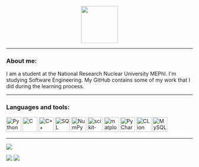 <div id="header" align="center">
  <img src="https://media.giphy.com/media/v1.Y2lkPWVjZjA1ZTQ3dnhoczZudmNreWJua3h0N3M0YWdoZ2hlYmJnN3luZmR5ZmNvNDBtbCZlcD12MV9zdGlja2Vyc19zZWFyY2gmY3Q9cw/quALgNVngLyPR46keH/giphy.gif" width="100"/>
</div>

---

### About me:

I am a student at the National Research Nuclear University MEPhI.
I'm studying Software Engineering.
My GitHub contains some of my work that I did during the learning process.

---

### Languages and tools:
<img src="https://cdn.jsdelivr.net/gh/devicons/devicon@latest/icons/python/python-original.svg" title="Python" width="40"/> <img src="https://cdn.jsdelivr.net/gh/devicons/devicon@latest/icons/c/c-original.svg" title="C" width="40"/> <img src="https://cdn.jsdelivr.net/gh/devicons/devicon@latest/icons/cplusplus/cplusplus-original.svg" title="C++" width="40"/> <img src="https://cdn.jsdelivr.net/gh/devicons/devicon@latest/icons/azuresqldatabase/azuresqldatabase-original.svg" title="SQL" width="40"/> <img src="https://cdn.jsdelivr.net/gh/devicons/devicon@latest/icons/numpy/numpy-original.svg" title="NumPy" width="40"/> <img src="https://cdn.jsdelivr.net/gh/devicons/devicon@latest/icons/scikitlearn/scikitlearn-original.svg" title="scikit-learn" width="40"/> <img src="https://cdn.jsdelivr.net/gh/devicons/devicon@latest/icons/matplotlib/matplotlib-original.svg" title="matplotlib" width="40"/> <img src="https://cdn.jsdelivr.net/gh/devicons/devicon@latest/icons/pycharm/pycharm-original.svg" title="PyCharm" width="40"/> <img src="https://cdn.jsdelivr.net/gh/devicons/devicon@latest/icons/clion/clion-original.svg" title="CLion" width="40"/> <img src="https://cdn.jsdelivr.net/gh/devicons/devicon@latest/icons/mysql/mysql-original.svg" title="MySQL" width="40"/> 

---

![](http://github-profile-summary-cards.vercel.app/api/cards/profile-details?username=AnnaRepk&theme=noctis_minimus)

![](http://github-profile-summary-cards.vercel.app/api/cards/stats?username=AnnaRepk&theme=noctis_minimus) ![](http://github-profile-summary-cards.vercel.app/api/cards/repos-per-language?username=AnnaRepk&theme=noctis_minimus&exclude=CMake)
